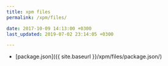 ```yaml
---
title: xpm files
permalink: /xpm/files/

date: 2017-10-09 14:13:00 +0300
last_updated: 2019-07-02 23:14:05 +0300

---
```


- [package.json]({{ site.baseurl }}/xpm/files/package.json/)
